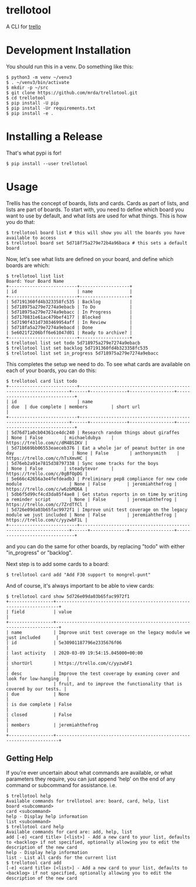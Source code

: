 trellotool
==========
A CLI for [trello](https://trello.com/)

Development Installation
========================

You should run this in a venv. Do something like this:

```
$ python3 -m venv ~/venv3
$ . ~/venv3/bin/activate
$ mkdir -p ~/src
$ git clone https://github.com/mrda/trellotool.git
$ cd trellotool
$ pip install -U pip
$ pip install -Ur requirements.txt
$ pip install -e .
```

Installing a Release
====================

That's what pypi is for!

```
$ pip install --user trellotool
```

Usage
=====
Trellis has the concept of boards, lists and cards.  Cards as part of lists, and lists are part of boards.  To start with, you need to define which board you want to use by default, and what lists are used for what things.  This is how you do that:
```
$ trellotool board list # this will show you all the boards you have available to access
$ trellotool board set 5d718f75a279e72b4a96baca # this sets a default board
```
Now, let's see what lists are defined on your board, and define which boards are which:
```
$ trellotool list list
Board: Your Board Name
+--------------------------+-------------------+
| id                       | name              |
+--------------------------+-------------------+
| 5d7191360fd4b323358fc535 | Backlog           |
| 5d718975a279e7274a9ebacb | To Do             |
| 5d718975a279e7274a9ebacc | In Progress       |
| 5d7170831e61ac479bef4177 | Blocked           |
| 5d7190f431d7303469954aff | In Review         |
| 5d718fa5a279e7274a9ebacd | Done              |
| 5e6021f2206bff6e61047d01 | Ready to archive? |
+--------------------------+-------------------+
$ trellotool list set todo 5d718975a279e7274a9ebacb
$ trellotool list set backlog 5d7191360fd4b323358fc535
$ trellotool list set in_progress 5d718975a279e7274a9ebacc
```
This completes the setup we need to do.  To see what cards are available on each of your boards, you can do this:
```
$ trellotool card list todo
+--------------------------+------------------------------------------------------------------+------+--------------+-----------------+-------------------------------+
| id                       | name                                                             | due  | due complete | members         | short url                     |
+--------------------------+------------------------------------------------------------------+------+--------------+-----------------+-------------------------------+
| 5d76d71a0cb04361ce4dc240 | Research random things about giraffes                            | None | False        | michaeldubya    | https://trello.com/c/dM4BSIKV |
| 5d71b669bb06553eaeceb376 | Eat a whole jar of peanut butter in one day                      | None | False        | anthonysmith    | https://trello.com/c/hTsXmvHC |
| 5d76eb2a91e7815d38797338 | Sync some tracks for the boys                                    | None | False        | steadytevor     | https://trello.com/c/0gBfOpDG |
| 5e666c42656a3e4fefdeadb3 | Preliminary pep8 compliance for new code module                  | None | False        | jeremiahthefrog | https://trello.com/c/w6zbMQ6A |
| 5db6f5d99cf4cd3da85f4ae8 | Get status reports in on time by writing a reminder script       | None | False        | jeremiahthefrog | https://trello.com/c/7ZrdTfCl |
| 5d726e09da03b65fac9972f1 | Improve unit test coverage on the legacy module we just included | None | False        | jeremiahthefrog | https://trello.com/c/yyzwbF1L |
+--------------------------+------------------------------------------------------------------+------+--------------+-----------------+-------------------------------+
```
and you can do the same for other boards, by replacing "todo" with either "in_progress" or "backlog".

Next step is to add some cards to a board:
```
$ trellotool card add "Add F30 support to mongrel-punt"
```

And of course, it's always important to be able to view cards:
```
$ trellotool card show 5d726e09da03b65fac9972f1
+-----------------+-----------------------------------------------------------------------+
| field           | value                                                                 |
+-----------------+-----------------------------------------------------------------------+
| name            | Improve unit test coverage on the legacy module we just included      |
| id              | 5e30901187796e2335676f06                                              |
| last activity   | 2020-03-09 19:54:15.045000+00:00                                      |
| shortUrl        | https://trello.com/c/yyzwbF1                                          |
| desc            | Improve the test coverage by examing cover and look for low-hanging   |
|                 | fruit, and to improve the functionality that is covered by our tests. |
| due             | None                                                                  |
| is due complete | False                                                                 |
| closed          | False                                                                 |
| members         | jeremiahthefrog                                                       |
+-----------------+-----------------------------------------------------------------------+
```
Getting Help
------------
If you're ever uncertain about what commands are available, or what parameters they require, you can just append 'help' on the end of any command or subcommand for assistance.  i.e.
```
$ trellotool help
Available commands for trellotool are: board, card, help, list
board <subcommand>
card <subcommand>
help - Display help information
list <subcommand>
$ trellotool card help
Available commands for card are: add, help, list
add [-e] <card title> [<list>] - Add a new card to your list, defaults to <backlog> if not specified, optionally allowing you to edit the description of the new card
help - Display help information
list - List all cards for the current list
$ trellotool card add
[-e] <card title> [<list>] - Add a new card to your list, defaults to <backlog> if not specified, optionally allowing you to edit the description of the new card
```
